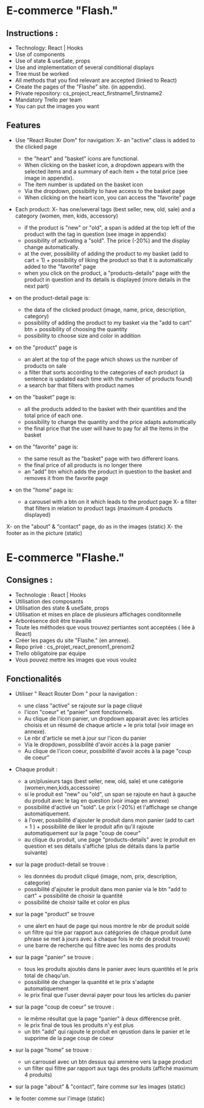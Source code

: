 # E-commerce "Flash."

## Instructions :
- Technology: React | Hooks
- Use of components
- Use of state & useSate, props
- Use and implementation of several conditional displays
- Tree must be worked
- All methods that you find relevant are accepted (linked to React)
- Create the pages of the "Flashe" site. (in appendix).
- Private repository: cs_project_react_firstname1_firstname2
- Mandatory Trello per team
- You can put the images you want
 

## Features
- Use "React Router Dom" for navigation:
    X- an "active" class is added to the clicked page
    - the "heart" and "basket" icons are functional.
    - When clicking on the basket icon, a dropdown appears with the selected items and a summary of each item + the total price (see image in appendix).
    - The item number is updated on the basket icon
    - Via the dropdown, possibility to have access to the basket page
    - When clicking on the heart icon, you can access the "favorite" page

- Each product:
    X- has one/several tags (best seller, new, old, sale) and a category (women, men, kids, accessory)
    - if the product is "new" or "old", a span is added at the top left of the product with the tag in question (see image in appendix)
    - possibility of activating a "sold". The price (-20%) and the display change automatically.
    - at the over, possibility of adding the product to my basket (add to cart = 1) + possibility of liking the product so that it is automatically added to the "favorite" page
    - when you click on the product, a "products-details" page with the product in question and its details is displayed (more details in the next part)

- on the product-detail page is:
    - the data of the clicked product (image, name, price, description, category)
    - possibility of adding the product to my basket via the "add to cart" btn + possibility of choosing the quantity
    - possibility to choose size and color in addition

- on the "product" page is
    - an alert at the top of the page which shows us the number of products on sale
    - a filter that sorts according to the categories of each product (a sentence is updated each time with the number of products found)
    - a search bar that filters with product names

- on the "basket" page is:
    - all the products added to the basket with their quantities and the total price of each one.
    - possibility to change the quantity and the price adapts automatically
    - the final price that the user will have to pay for all the items in the basket

- on the "favorite" page is:
    - the same result as the "basket" page with two different loans.
    - the final price of all products is no longer there
    - an "add" btn which adds the product in question to the basket and removes it from the favorite page

- on the "home" page is:
    - a carousel with a btn on it which leads to the product page
    X- a filter that filters in relation to product tags (maximum 4 products displayed)

X- on the "about" & "contact" page, do as in the images (static)
X- the footer as in the picture (static)




# E-commerce "Flashe." 

## Consignes : 
- Technologie : React | Hooks 
- Utilisation des composants
- Utilisation des state & useSate, props
- Utilisation et mises en place de plusieurs affichages conditonnelle 
- Arborésence doit être travaillé 
- Toute les méthodes que vous trouvez pertiantes sont acceptées ( liée à React)
- Créer les pages du site "Flashe." (en annexe).
- Repo privé : cs_projet_react_prenom1_prenom2
- Trello obligatoire par équipe
- Vous pouvez mettre les images que vous voulez
 

## Fonctionalités 
- Utiliser " React Router Dom " pour la navigation : 
    - une class "active" se rajoute sur la page cliqué
    - l'icon "coeur" et "panier" sont fonctionnels. 
    - Au clique de l'icon panier, un dropdown apparait avec les articles choisis et un résumé de chaque article + le prix total (voir image en annexe). 
    - Le nbr d'article se met à jour sur l'icon du panier 
    - Via le dropdown, possibilité d'avoir accès à la page panier
    - Au clique de l'icon coeur, possibilité d'avoir accès à la page "coup de coeur"

- Chaque produit : 
    - a un/plusieurs tags (best seller, new, old, sale) et une catégorie (women,men,kids,accessoire)
    - si le produit est "new" ou "old", un span se rajoute en haut à gauche du produit avec le tag en question (voir image en annexe)
    - possibilité d'activé un "sold". Le prix (-20%) et l'affichage se change automatiquement. 
    - à l'over, possibilité d'ajouter le produit dans mon panier (add to cart = 1 ) + possibilité de liker le produit afin qu'il rajoute automatiquement  sur la page "coup de coeur" 
    - au clique du produit, une page "products-details" avec le produit en question et ses détails s'affiche (plus de détails dans la partie suivante)

- sur la page product-detail se trouve : 
    - les données du produit cliqué (image, nom, prix, description, categorie)
    - possibilité d'ajouter le produit dans mon panier via le btn  "add to cart" + possibilité de choisir la quantité
    - possibilité de choisir taille et color en plus

- sur la page "product" se trouve
    - une alert en haut de page qui nous montre le nbr de produit soldé
    - un filtre qui trie par rapport aux catégories de chaque produit (une phrase se met à jours avec à chaque fois le nbr de produit trouvé)
    - une barre de recherche qui filtre avec les noms des produits

- sur la page "panier" se trouve : 
    - tous les produits ajoutés dans le panier avec leurs quantités et le prix total de chaqu'un. 
    - possibilité de changer la quantité et le prix s'adapte automatiquement 
    - le prix final que l'user devrai payer pour tous les articles du panier

- sur la page "coup de coeur" se trouve : 
    - le même résultat que la page "panier" à deux différencse prêt. 
    - le prix final de tous les produits n'y est plus
    - un btn "add" qui rajoute le produit en qeustion dans le panier et le supprime de la page coup de coeur

- sur la page "home" se trouve : 
    - un carrousel avec un btn dessus qui ammène vers la page product
    - un filter qui filtre par rapport aux tags des produits (affiché maximum 4 produits)

- sur la page "about" & "contact", faire comme sur les images (static)
- le footer comme sur l'image (static)